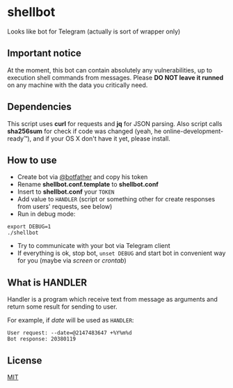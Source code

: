 # shellbot
Looks like bot for Telegram (actually is sort of wrapper only)

## Important notice
At the moment, this bot can contain absolutely any vulnerabilities, up to execution shell commands from messages.
Please **DO NOT leave it runned** on any machine with the data you critically need.

## Dependencies
This script uses **curl** for requests and **jq** for JSON parsing. Also script calls **sha256sum** for check if code was changed (yeah, he online-development-ready™), and if your OS X don't have it yet, please install.

## How to use
- Create bot via [@botfather](https://t.me/botfather) and copy his token
- Rename **shellbot.conf.template** to **shellbot.conf**
- Insert to **shellbot.conf** your `TOKEN`
- Add value to `HANDLER` (script or something other for create responses from users' requests, see below)
- Run in debug mode: 
```
export DEBUG=1
./shellbot
```
- Try to communicate with your bot via Telegram client
- If everything is ok, stop bot, ```unset DEBUG``` and start bot in convenient way for you (maybe via *screen* or *crontab*)

## What is HANDLER
Handler is a program which receive text from message as arguments and
return some result for sending to user.

For example, if *date* will be used as `HANDLER`:
```
User request: --date=@2147483647 +%Y%m%d
Bot response: 20380119
```

## License
[MIT](LICENSE)


